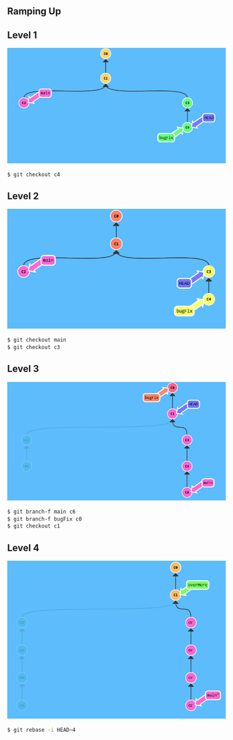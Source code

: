 ## Ramping Up

## Level 1 
![alt text](image.png)


```bash
$ git checkout c4
```

## Level 2
![alt text](image-2.png)

```bash
$ git checkout main
$ git checkout c3
```

## Level 3
![alt text](image-4.png)

```bash
$ git branch-f main c6  
$ git branch-f bugFix c0 
$ git checkout c1
```

## Level 4
![alt text](image-6.png)

```bash
$ git rebase -i HEAD~4 
```
